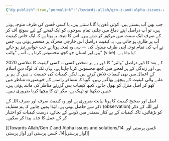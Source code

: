 ```yaml
---
{"dg-publish":true,"permalink":"/towards-allah/gen-z-and-alpha-issues-and-solutions/13-vibes/","noteIcon":"","created":"2025-05-09T22:26:33.870+05:00","updated":"2025-05-09T23:31:21.611+05:00"}
---
```


جب بھی آپ ہنستے ہیں، کوئی دُھن یا گانا سنتے ہیں، یا کسی حُسن کی طرف متوجہ ہوتے ہیں، تو آپ دراصل اپنے دماغ میں چلتی تمام سوچوں کو ایک لمحے کے لیے سوئچ آف کر کے صرف ایک سمت میں مرکوز کر دیتے ہیں۔ اس کا نتیجہ یہ ہوتا ہے کہ ایک خاص کیفیت آپ پر طاری ہو جاتی ہے۔ یہ کیفیت دراصل اس خارجی محرک پر منحصر ہوتی ہے، جس نے آپ کی تمام توجہ اپنی طرف مبذول کی — یہی وہ لمحہ ہوتا ہے جب حواس تیز ہو جاتے ہیں اور انسان جو کچھ محسوس کرتا ہے، اُسے "وائب" (vibe) کہا جاتا ہے۔

  

2020 کے بعد کا دَور دراصل "وائبز" کا دَور ہے ہر شخص کسی نہ کسی کیفیت کا متلاشی ہے، اور زندگی کے ہر لمحے میں کچھ محسوس کرنا چاہتا ہے۔ یہاں تک کہ لوگ دینِ اسلام کے اعمال میں بھی کیفیات تلاش کرتے ہیں۔ لیکن کیفیات کی حقیقت یہ نہیں کہ ہم ہر ملنے والی کیفیت کے پیچھے بھاگتے رہیں، گویا کہ مسافر راستے کے خوبصورت مناظر میں کھو کر اصل منزل کو بھول جائے۔ کچھ کیفیات بس گزرتے مناظر کی مانند ہوتی ہیں، جنہیں دیکھنا تو ٹھیک ہے، مگر ان کا پیچھا کرنا ضروری نہیں۔

  

اصل اور صحیح کیفیت کا ہونا نہایت ضروری ہے اور وہ کیفیت صرف اور صرف اللہ کے ذکر سے حاصل ہوتی ہے۔ لہٰذا ہمیں چاہیے کہ ہم مشاہدہ (observation) اور اللہ کے ذکر کو بڑھائیں، تاکہ کیفیات کے بے کنار سمندر میں ڈوبنے کے بجائے، درست کیفیات کو اختیار کر کے عمل کا جذبہ پیدا کر سکیں۔

[[Towards Allah/Gen Z and Alpha issues and solutions/14. حُسن پرستی اور آواز پرستی\|14. حُسن پرستی اور آواز پرستی]]
